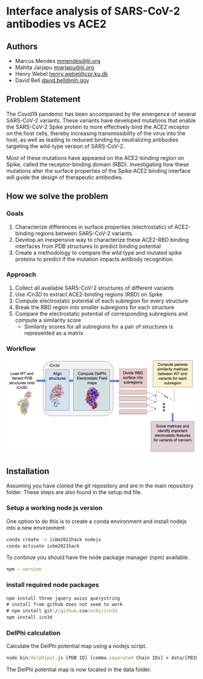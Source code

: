 # Interface analysis of SARS-CoV-2 antibodies vs ACE2

## Authors
- Marcus Mendes   mmendes@lji.org
- Mahita Jarjapu  mjarjapu@lji.org
- Henry Webel     henry.webel@cpr.ku.dk
- David Bell      david.bell@nih.gov

## Problem Statement

The Covid19 pandemic has been accompanied by the emergence of several SARS-CoV-2 variants. These variants have developed mutations that enable the SARS-CoV-2 Spike protein to more effectively bind the ACE2 receptor on the host cells, thereby increasing transmissibility of the virus into the host, as well as leading to reduced binding by neutralizing antibodies targeting the wild-type version of SARS-CoV-2.

Most of these mutations have appeared on the ACE2-binding region on Spike, called the receptor-binding domain (RBD). Investigating how these mutations alter the surface properties of the Spike:ACE2 binding interface will guide the design of therapeutic antibodies.

## How we solve the problem

### Goals
1. Characterize differences in surface properties (electrostatic) of ACE2-binding regions between SARS-CoV-2 variants.
2. Develop an inexpensive way to characterize these ACE2-RBD binding interfaces from PDB structures to predict binding potential
3. Create a methodology to compare the wild type and mutated spike proteins to predict if the mutation impacts antibody recognition.

### Approach
1. Collect all available SARS-CoV-2 structures of different variants 
2. Use iCn3D to extract ACE2-binding regions (RBD) on Spike
3. Compute electrostatic potential of each subregion for every structure
4. Break the RBD region into smaller subregions for each structure
5. Compare the electrostatic potential of corresponding subregions and compute a similarity score
   - Similarity scores  for all subregions for a pair of structures  is represented as a matrix 

### Workflow

![Interface flowchart](https://github.com/hackathonismb/Interface-analysis-of-SARS-CoV-2-antibodies-vs-ACE2/blob/main/images/flowchart.png?raw=true)

##
## Installation

Assuming you have cloned the git repository and are in the main repository folder. These steps are also found in the setup.md file.

### Setup a working node js version

One option to do this is to create a conda environment and install nodejs into a new environment

```cmd
conda create -n isbm2021hack nodejs
conda activate isbm2021hack
```

To continue you should have the node package manager (npm) available.

```cmd
npm --version
```

### install required node packages

```cmd
npm install three jquery axios querystring
# install from github does not seem to work
# npm install git://github.com/ncbi/icn3d
npm install icn3d
```

### DelPhi calculation

Calculate the DelPhi potential map using a nodejs script.

```cmd
node bin/delphipot.js [PDB ID] [comma-separated Chain IDs] > data/[PBID]
```

The DelPhi potential map is now located in the data folder.

